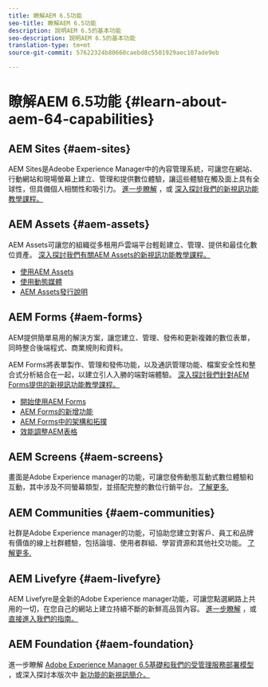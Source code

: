 ```yaml
---
title: 瞭解AEM 6.5功能
seo-title: 瞭解AEM 6.5功能
description: 說明AEM 6.5的基本功能
seo-description: 說明AEM 6.5的基本功能
translation-type: tm+mt
source-git-commit: 57622324b80660caebd8c5501929aec107ade9eb

---
```



# 瞭解AEM 6.5功能 {#learn-about-aem-64-capabilities}

## AEM Sites {#aem-sites}

AEM Sites是Adeobe Experience Manager中的內容管理系統，可讓您在網站、行動網站和現場螢幕上建立、管理和提供數位體驗，讓這些體驗在觸及面上具有全球性，但具備個人相關性和吸引力。 [進一步瞭解](http://www.adobe.com/marketing-cloud/enterprise-content-management/web-cms.html) ，或 [深入探討我們的新視訊功能教學課程。](https://helpx.adobe.com/experience-manager/kt/sites/index/aem-6-5-sites.html)

## AEM Assets {#aem-assets}

AEM Assets可讓您的組織從多租用戶雲端平台輕鬆建立、管理、提供和最佳化數位資產。 [深入探討我們有關AEM Assets的新視訊功能教學課程。](https://helpx.adobe.com/experience-manager/kt/assets/index/aem-6-4-assets.html)

* [使用AEM Assets](/help/assets/managing-assets-touch-ui.md)
* [使用動態媒體](/help/assets/dynamic-media.md)
* [AEM Assets發行說明](/help/release-notes/assets.md)

## AEM Forms {#aem-forms}

AEM提供簡單易用的解決方案，讓您建立、管理、發佈和更新複雜的數位表單，同時整合後端程式、商業規則和資料。

AEM Forms將表單製作、管理和發佈功能，以及通訊管理功能、檔案安全性和整合式分析結合在一起，以建立引人入勝的端對端體驗。 [深入探討我們針對AEM Forms提供的新視訊功能教學課程。](https://helpx.adobe.com/experience-manager/kt/forms/index/aem-6-5-forms.html)

* [開始使用AEM Forms](/help/forms/using/introduction-aem-forms.md)
* [AEM Forms的新增功能](/help/forms/using/whats-new.md)
* [AEM Forms中的架構和拓撲](/help/forms/using/aem-forms-architecture-deployment.md)
* [效能調整AEM表格](/help/forms/using/performance-tuning-aem-forms.md)

## AEM Screens {#aem-screens}

畫面是Adobe Experience manager的功能，可讓您發佈動態互動式數位體驗和互動，其中涉及不同螢幕類型，並搭配完整的數位行銷平台。  [了解更多.](https://docs.adobe.com/content/help/en/experience-manager-screens/user-guide/aem-screens-introduction.html)

## AEM Communities {#aem-communities}

社群是Adobe Experience manager的功能，可協助您建立對客戶、員工和品牌有價值的線上社群體驗，包括論壇、使用者群組、學習資源和其他社交功能。 [了解更多.](http://www.adobe.com/marketing-cloud/enterprise-content-management/social-community-cms.html)

## AEM Livefyre {#aem-livefyre}

AEM Livefyre是全新的Adobe Experience manager功能，可讓您點選網路上共用的一切，在您自己的網站上建立持續不斷的新鮮高品質內容。 [進一步瞭解](http://www.adobe.com/marketing-cloud/enterprise-content-management/ugc-content-platform.html) ，或 [直接進入我們的指南。](https://answers.livefyre.com/product/livefyre-for-adobe-experience-manager-aem/)

## AEM Foundation {#aem-foundation}

進一步瞭解 [Adobe Experience Manager 6.5基礎和我們的受管理服務部署模型](/help/sites-deploying/home.md) ，或深入探討本版次中 [新功能的新視訊簡介。](https://helpx.adobe.com/experience-manager/kt/sites/index/aem-6-5-sites.html)
